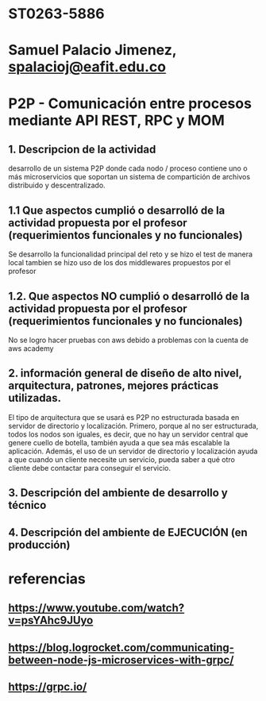 # ST0263-5886

# Samuel Palacio Jimenez, spalacioj@eafit.edu.co

# P2P - Comunicación entre procesos mediante API REST, RPC y MOM
## 1. Descripcion de la actividad
desarrollo de un sistema P2P donde cada nodo / proceso contiene uno o más microservicios que soportan un sistema de compartición de archivos distribuido y descentralizado.
## 1.1 Que aspectos cumplió o desarrolló de la actividad propuesta por el profesor (requerimientos funcionales y no funcionales)
Se desarrollo la funcionalidad principal del reto y se hizo el test de manera local tambien se hizo uso de los dos middlewares propuestos por el profesor

## 1.2. Que aspectos NO cumplió o desarrolló de la actividad propuesta por el profesor (requerimientos funcionales y no funcionales)
No se logro hacer pruebas con aws debido a problemas con la cuenta de aws academy

## 2. información general de diseño de alto nivel, arquitectura, patrones, mejores prácticas utilizadas.
El tipo de arquitectura que se usará es P2P no estructurada basada en servidor de directorio y localización. Primero, porque al no ser estructurada, todos los nodos son iguales, es decir, que no hay un servidor central que genere cuello de botella, también ayuda a que sea más escalable la aplicación. Además, el uso de un servidor de directorio y localización ayuda a que cuando un cliente necesite un servicio, pueda saber a qué otro cliente debe contactar para conseguir el servicio.

## 3. Descripción del ambiente de desarrollo y técnico

## 4. Descripción del ambiente de EJECUCIÓN (en producción)

# referencias
## https://www.youtube.com/watch?v=psYAhc9JUyo
## https://blog.logrocket.com/communicating-between-node-js-microservices-with-grpc/
## https://grpc.io/
